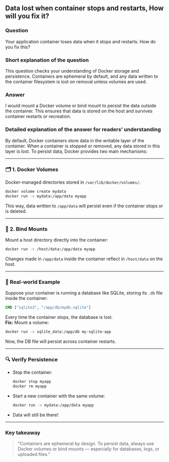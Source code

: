 ## Data lost when container stops and restarts, How will you fix it?

### Question  
Your application container loses data when it stops and restarts. How do you fix this?

### Short explanation of the question  
This question checks your understanding of Docker storage and persistence. Containers are ephemeral by default, and any data written to the container filesystem is lost on removal unless volumes are used.

### Answer  
I would mount a Docker volume or bind mount to persist the data outside the container. This ensures that data is stored on the host and survives container restarts or recreation.

### Detailed explanation of the answer for readers’ understanding

By default, Docker containers store data in the writable layer of the container. When a container is stopped or removed, any data stored in this layer is lost. To persist data, Docker provides two main mechanisms:

---

### 🗂️ 1. **Docker Volumes**

Docker-managed directories stored in `/var/lib/docker/volumes/`.

```bash
docker volume create mydata
docker run -v mydata:/app/data myapp
```

This way, data written to `/app/data` will persist even if the container stops or is deleted.

---

### 🧷 2. **Bind Mounts**

Mount a host directory directly into the container:

```bash
docker run -v /host/data:/app/data myapp
```

Changes made in `/app/data` inside the container reflect in `/host/data` on the host.

---

### 🧪 Real-world Example

Suppose your container is running a database like SQLite, storing its `.db` file inside the container:

```Dockerfile
CMD ["sqlite3", "/app/db/mydb.sqlite"]
```

Every time the container stops, the database is lost.  
**Fix:** Mount a volume:

```bash
docker run -v sqlite_data:/app/db my-sqlite-app
```

Now, the DB file will persist across container restarts.

---

### 🔍 Verify Persistence

- Stop the container:
  ```bash
  docker stop myapp
  docker rm myapp
  ```

- Start a new container with the same volume:
  ```bash
  docker run -v mydata:/app/data myapp
  ```

- Data will still be there!

---

### Key takeaway

> "Containers are ephemeral by design. To persist data, always use Docker volumes or bind mounts — especially for databases, logs, or uploaded files."

